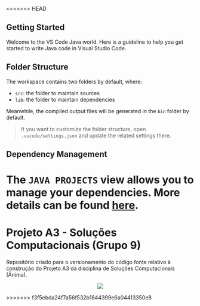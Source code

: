 <<<<<<< HEAD
## Getting Started

Welcome to the VS Code Java world. Here is a guideline to help you get started to write Java code in Visual Studio Code.

## Folder Structure

The workspace contains two folders by default, where:

- `src`: the folder to maintain sources
- `lib`: the folder to maintain dependencies

Meanwhile, the compiled output files will be generated in the `bin` folder by default.

> If you want to customize the folder structure, open `.vscode/settings.json` and update the related settings there.

## Dependency Management

The `JAVA PROJECTS` view allows you to manage your dependencies. More details can be found [here](https://github.com/microsoft/vscode-java-dependency#manage-dependencies).
=======
# Projeto A3 - Soluções Computacionais (Grupo 9)

Repositório criado para o versionamento do código fonte relativo à construção do Projeto A3 da disciplina de Soluções Computacionais (Ânima).

<p align="center"><img src="https://git.animaeducacao.com.br/uploads/-/system/appearance/logo/1/AF_ANIMA_CMYK_SEM_DEGRADE_CS5_CV.PNG"></p>
>>>>>>> f3f5ebda24f7a56f532b1844399e6a04413350e8
